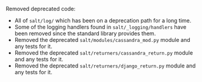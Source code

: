 Removed deprecated code:

* All of ``salt/log/`` which has been on a deprecation path for a long time.
* Some of the logging handlers found in ``salt/_logging/handlers`` have been removed since the standard library provides
  them.
* Removed the deprecated ``salt/modules/cassandra_mod.py`` module and any tests for it.
* Removed the deprecated ``salt/returners/cassandra_return.py`` module and any tests for it.
* Removed the deprecated ``salt/returners/django_return.py`` module and any tests for it.
